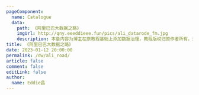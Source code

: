 ```yaml
---
pageComponent:
  name: Catalogue
  data:
    path: 《阿里巴巴大数据之路》
    imgUrl: http://qny.eeeddieee.fun/pics/ali_datarode_fm.jpg
    description: 本章内容为博主在原教程基础上添加数据治理，教程版权归原作者所有。来源：<a href='https://es6.ruanyifeng.com/' target='_blank'>ES6教程</a>
title: 《阿里巴巴大数据之路》
date: 2023-01-12 20:00:00
permalink: /dw/ali_road/
article: false
comment: false
editLink: false
author:
  name: Eddie昌
---
```

